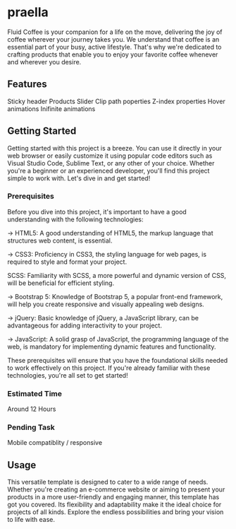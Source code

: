 # praella

Fluid Coffee is your companion for a life on the move, delivering the joy of coffee wherever your journey takes you. We understand that coffee is an essential part of your busy, active lifestyle. That's why we're dedicated to crafting products that enable you to enjoy your favorite coffee whenever and wherever you desire.

## Features
Sticky header
Products Slider
Clip path poperties
Z-index properties
Hover animations
Inifinite animations

## Getting Started
Getting started with this project is a breeze. You can use it directly in your web browser or easily customize it using popular code editors such as Visual Studio Code, Sublime Text, or any other of your choice. Whether you're a beginner or an experienced developer, you'll find this project simple to work with. Let's dive in and get started!

### Prerequisites
Before you dive into this project, it's important to have a good understanding with the following technologies:

-> HTML5: A good understanding of HTML5, the markup language that structures web content, is essential.

-> CSS3: Proficiency in CSS3, the styling language for web pages, is required to style and format your project.

SCSS: Familiarity with SCSS, a more powerful and dynamic version of CSS, will be beneficial for efficient styling.

-> Bootstrap 5: Knowledge of Bootstrap 5, a popular front-end framework, will help you create responsive and visually appealing web designs.

-> jQuery: Basic knowledge of jQuery, a JavaScript library, can be advantageous for adding interactivity to your project.

-> JavaScript: A solid grasp of JavaScript, the programming language of the web, is mandatory for implementing dynamic features and functionality.

These prerequisites will ensure that you have the foundational skills needed to work effectively on this project. If you're already familiar with these technologies, you're all set to get started!

### Estimated Time
Around 12 Hours

### Pending Task
Mobile compatiblity / responsive

## Usage
This versatile template is designed to cater to a wide range of needs. Whether you're creating an e-commerce website or aiming to present your products in a more user-friendly and engaging manner, this template has got you covered. Its flexibility and adaptability make it the ideal choice for projects of all kinds. Explore the endless possibilities and bring your vision to life with ease.
